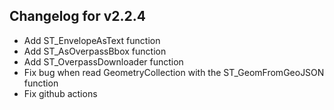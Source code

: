 ## Changelog for v2.2.4

- Add ST_EnvelopeAsText function
- Add ST_AsOverpassBbox function
- Add ST_OverpassDownloader function
- Fix bug when read GeometryCollection with the ST_GeomFromGeoJSON function 
- Fix github actions
